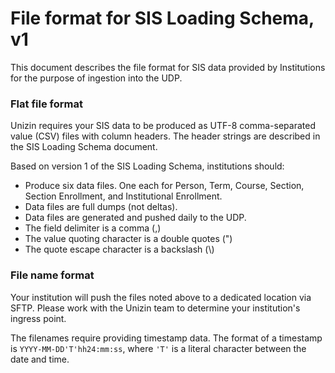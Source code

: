 # File format for SIS Loading Schema, v1

This document describes the file format for SIS data provided by Institutions for the purpose of ingestion into the UDP.

### Flat file format
Unizin requires your SIS data to be produced as UTF-8 comma-separated value (CSV) files with column headers. The header strings are described in the SIS Loading Schema document.

Based on version 1 of the SIS Loading Schema, institutions should:

 - Produce six data files. One each for Person, Term, Course, Section, Section Enrollment, and Institutional Enrollment.
 - Data files are full dumps (not deltas).
 - Data files are generated and pushed daily to the UDP.
 - The field delimiter is a comma (,)
 - The value quoting character is a double quotes (")
 - The quote escape character is a backslash (\\)

### File name format
Your institution will push the files noted above to a dedicated location via SFTP. Please work with the Unizin team to determine your institution's ingress point.

The filenames require providing timestamp data. The format of a timestamp is `YYYY-MM-DD'T'hh24:mm:ss`, where `'T'` is a literal character between the date and time.
